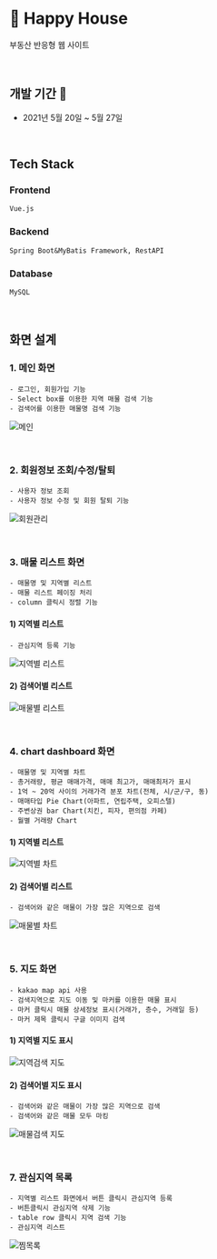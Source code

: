 # 🏡 Happy House 
부동산 반응형 웹 사이트

<br>

## 개발 기간 📆
* 2021년 5월 20일 ~ 5월 27일

<br>

## Tech Stack
### Frontend
    Vue.js
### Backend
    Spring Boot&MyBatis Framework, RestAPI
### Database
    MySQL

<br>

## 화면 설계
### 1. 메인 화면
    - 로그인, 회원가입 기능
    - Select box를 이용한 지역 매물 검색 기능
    - 검색어를 이용한 매물명 검색 기능
![메인](https://user-images.githubusercontent.com/66583397/121894146-c1ac2580-cd59-11eb-9e8b-2821eb777d29.JPG)

<br>

### 2. 회원정보 조회/수정/탈퇴
    - 사용자 정보 조회
    - 사용자 정보 수정 및 회원 탈퇴 기능
![회원관리](https://user-images.githubusercontent.com/66583397/121894834-8f4ef800-cd5a-11eb-90c2-4b47481584d6.JPG)

<br>

### 3. 매물 리스트 화면
    - 매물명 및 지역별 리스트
    - 매물 리스트 페이징 처리
    - column 클릭시 정렬 기능
    
#### 1) 지역별 리스트
    - 관심지역 등록 기능
![지역별 리스트](https://user-images.githubusercontent.com/66583397/121895939-bd810780-cd5b-11eb-9aca-fc47488d26a8.JPG)

#### 2) 검색어별 리스트
![매물별 리스트](https://user-images.githubusercontent.com/66583397/121896058-d984a900-cd5b-11eb-9d6c-e56f4cb7f768.JPG)

<br>

### 4. chart dashboard 화면
    - 매물명 및 지역별 차트
    - 총거래량, 평균 매매가격, 매매 최고가, 매매최저가 표시
    - 1억 ~ 20억 사이의 거래가격 분포 차트(전체, 시/군/구, 동)
    - 매매타입 Pie Chart(아파트, 연립주택, 오피스텔)
    - 주변상권 bar Chart(치킨, 피자, 편의점 카페)
    - 월별 거래량 Chart
    
#### 1) 지역별 리스트
![지역별 차트](https://user-images.githubusercontent.com/66583397/121896863-bad2e200-cd5c-11eb-9420-15778a22dfb8.JPG)

#### 2) 검색어별 리스트
    - 검색어와 같은 매물이 가장 많은 지역으로 검색
![매물별 차트](https://user-images.githubusercontent.com/66583397/121896842-b60e2e00-cd5c-11eb-8537-656850638bdd.JPG)

<br>

### 5. 지도 화면
    - kakao map api 사용
    - 검색지역으로 지도 이동 및 마커를 이용한 매물 표시
    - 마커 클릭시 매물 상세정보 표시(거래가, 층수, 거래일 등)
    - 마커 제목 클릭시 구글 이미지 검색
    
#### 1) 지역별 지도 표시
![지역검색 지도](https://user-images.githubusercontent.com/66583397/121898061-f5894a00-cd5d-11eb-93af-040557fcaf29.JPG)

#### 2) 검색어별 지도 표시
    - 검색어와 같은 매물이 가장 많은 지역으로 검색
    - 검색어와 같은 매물 모두 마킹
![매물검색 지도](https://user-images.githubusercontent.com/66583397/121898730-a68fe480-cd5e-11eb-8fb1-8ad20e65d8af.JPG)

<br>

### 7. 관심지역 목록
    - 지역별 리스트 화면에서 버튼 클릭시 관심지역 등록
    - 버튼클릭시 관심지역 삭제 기능
    - table row 클릭시 지역 검색 기능
    - 관심지역 리스트 
![찜목록](https://user-images.githubusercontent.com/66583397/121900788-c58f7600-cd60-11eb-9b74-87224dcf2089.JPG)

